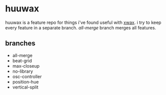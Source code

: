 huuwax
======

huuwax is a feature repo for things i've found useful with [xwax](http://xwax.org).
i try to keep every feature in a separate branch. _all-merge_ branch merges all features.


branches
--------

* all-merge
* beat-grid
* max-closeup
* no-library
* osc-controller
* position-hue
* vertical-split

